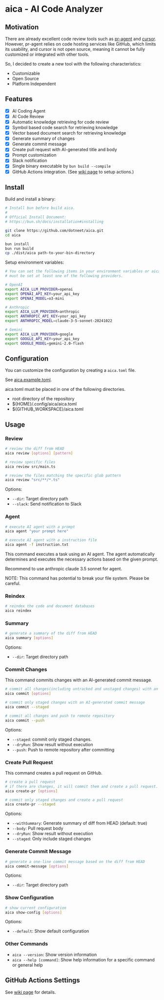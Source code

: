 # aica - AI Code Analyzer

## Motivation

There are already excellent code review tools such as [pr-agent](https://github.com/Codium-ai/pr-agent) and [cursor](https://github.com/getcursor/cursor). However, pr-agent relies on code hosting services like GitHub, which limits its usability, and cursor is not open source, meaning it cannot be fully customized or integrated with other tools.

So, I decided to create a new tool with the following characteristics:

- Customizable
- Open Source
- Platform Independent

## Features

- [x] AI Coding Agent
- [x] AI Code Review
- [x] Automatic knowledge retrieving for code review
- [x] Symbol based code search for retrieving knowledge
- [x] Vector based document search for retrieving knowledge
- [x] Generate summary of changes
- [x] Generate commit message
- [x] Create pull request with AI-generated title and body
- [x] Prompt customization
- [x] Slack notification
- [x] Single binary executable by `bun build --compile`
- [x] GitHub Actions integration. (See [wiki page](https://github.com/dotneet/aica/wiki/GitHub-Actions-Settings) to setup actions.)

## Install

Build and install a binary:

```bash
# Install bun before build aica.
#
# Official Install Document:
# https://bun.sh/docs/installation#installing

git clone https://github.com/dotneet/aica.git
cd aica

bun install
bun run build
cp ./dist/aica path-to-your-bin-directory
```

Setup environment variables:

```bash
# You can set the following items in your environment variables or aica.toml file.
# must be set at least one of the following providers.

# OpenAI
export AICA_LLM_PROVIDER=openai
export OPENAI_API_KEY=your_api_key
export OPENAI_MODEL=o3-mini

# Anthropic
export AICA_LLM_PROVIDER=anthropic
export ANTHROPIC_API_KEY=your_api_key
export ANTHROPIC_MODEL=claude-3-5-sonnet-20241022

# Gemini
export AICA_LLM_PROVIDER=google
export GOOGLE_API_KEY=your_api_key
export GOOGLE_MODEL=gemini-2.0-flash
```

## Configuration

You can customize the configuration by creating a `aica.toml` file.

See [aica.example.toml](aica.example.toml).

aica.toml must be placed in one of the following directories.

- root directory of the repository
- ${HOME}/.config/aica/aica.toml
- ${GITHUB_WORKSPACE}/aica.toml

## Usage

### Review

```bash
# review the diff from HEAD
aica review [options] [pattern]

# review specific files
aica review src/main.ts

# review the files matching the specific glob pattern
aica review "src/**/*.ts"
```

Options:

- `--dir`: Target directory path
- `--slack`: Send notification to Slack

### Agent

```bash
# execute AI agent with a prompt
aica agent "your prompt here"

# execute AI agent with a instruction file
aica agent -f instruction.txt
```

This command executes a task using an AI agent. The agent automatically determines and executes the necessary actions based on the given prompt.

Recommend to use anthropic claude 3.5 sonnet for agent.

NOTE: This command has potential to break your file system. Please be careful.

### Reindex

```bash
# reindex the code and document databases
aica reindex
```

### Summary

```bash
# generate a summary of the diff from HEAD
aica summary [options]
```

Options:

- `--dir`: Target directory path

### Commit Changes

This command commits changes with an AI-generated commit message.

```bash
# commit all changes(including untracked and unstaged changes) with an AI-generated commit message
aica commit [options]

# commit only staged changes with an AI-generated commit message
aica commit --staged

# commit all changes and push to remote repository
aica commit --push
```

Options:

- `--staged`: commit only staged changes.
- `--dryRun`: Show result without execution
- `--push`: Push to remote repository after committing

### Create Pull Request

This command creates a pull request on GitHub.

```bash
# create a pull request
# if there are changes, it will commit them and create a pull request.
aica create-pr [options]

# commit only staged changes and create a pull request
aica create-pr --staged
```

Options:

- `--withSummary`: Generate summary of diff from HEAD (default: true)
- `--body`: Pull request body
- `--dryRun`: Show result without execution
- `--staged`: Only include staged changes

### Generate Commit Message

```bash
# generate a one-line commit message based on the diff from HEAD
aica commit-message [options]
```

Options:

- `--dir`: Target directory path

### Show Configuration

```bash
# show current configuration
aica show-config [options]
```

Options:

- `--default`: Show default configuration

### Other Commands

- `aica --version`: Show version information
- `aica --help [command]`: Show help information for a specific command or general help

## GitHub Actions Settings

See [wiki page](https://github.com/dotneet/aica/wiki/GitHub-Actions-Settings) for details.
